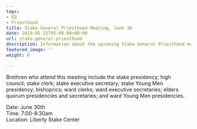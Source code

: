 ```yaml
---
tags:
- EQ
- Priesthood
title: Stake General Priesthood Meeting, June 30
date: 2019-05-25T05:00:00+00:00
url: stake-general-priesthood
description: Information about the upcoming Stake General Priesthood meeting
featured_image: ''
weight: 6

---
```

Brethren who attend this meeting include the stake presidency; high council; stake clerk; stake executive secretary; stake Young Men presidency; bishoprics; ward clerks; ward executive secretaries; elders quorum presidencies and secretaries; and ward Young Men presidencies.

Date: June 30th    
Time: 7:00-8:30am  
Location: Liberty Stake Center